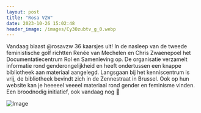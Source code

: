 ```yaml
---
layout: post
title: "Rosa VZW"
date: 2023-10-26 15:02:48
header_image: /images/Cy3Ozubtv_g_0.webp
---
```


Vandaag blaast @rosavzw 36 kaarsjes uit! In de nasleep van de tweede feministische golf richtten Renée van Mechelen en Chris Zwaenepoel het Documentatiecentrum Rol en Samenleving op. De organisatie verzamelt informatie rond genderongelijkheid en heeft ondertussen een knappe bibliotheek aan materiaal aangelegd. Langsgaan bij het kenniscentrum is vrij, de bibliotheek bevindt zich in de Zennestraat in Brussel. Ook op hun website kan je heeeeel veeeel materiaal rond gender en feminisme vinden. Een broodnodig initiatief, ook vandaag nog 🙏

![Image](/zij.was.eens/images/Cy3Ozubtv_g_0.webp)
